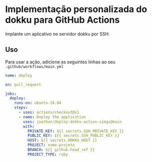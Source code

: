 # Implementação personalizada do dokku para GitHub Actions

Implante um aplicativo no servidor dokku por SSH.

## Uso

Para usar a ação, adicione as seguintes linhas ao seu `.github/workflows/main.yml`

```yaml
name: deploy

on: pull_request

jobs:
  deploy:
    runs-on: ubuntu-18.04
    steps:
      - uses: actions/checkout@v1
      - name: Deploy the application
        uses: joathan/deploy-dokku-action-simgs@main
        with:
          PRIVATE_KEY: ${{ secrets.SSH_PRIVATE_KEY }}
          PUBLIC_KEY: ${{ secrets.SSH_PUBLIC_KEY }}
          HOST: ${{ secrets.DOKKU_HOST }}
          PROJECT: nome-projeto
          BRANCH: ${{ github.head_ref }}
          PROJECT_TYPE: ruby
```
